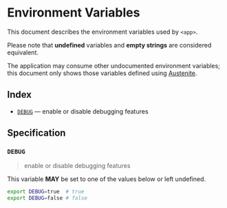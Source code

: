 # Environment Variables

This document describes the environment variables used by `<app>`.

Please note that **undefined** variables and **empty strings** are considered
equivalent.

The application may consume other undocumented environment variables; this
document only shows those variables defined using [Austenite].

[austenite]: https://github.com/ezzatron/austenite

## Index

- [`DEBUG`](#DEBUG) — enable or disable debugging features

## Specification

### `DEBUG`

> enable or disable debugging features

This variable **MAY** be set to one of the values below or left undefined.

```sh
export DEBUG=true  # true
export DEBUG=false # false
```
